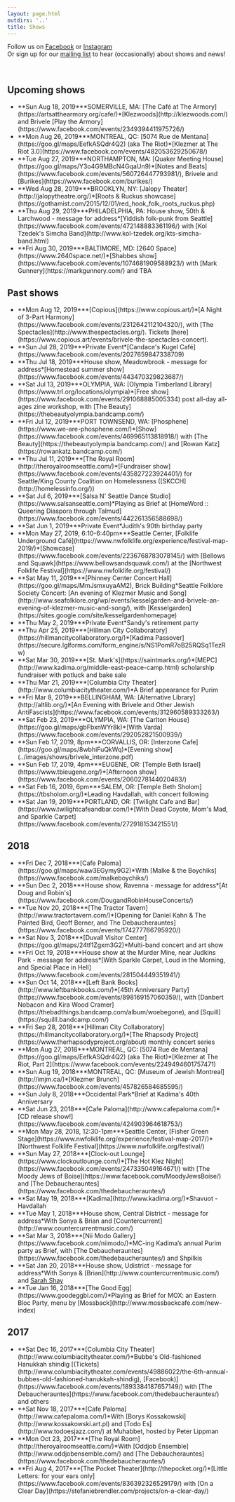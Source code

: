 ```yaml
---
layout: page.html
outdirs: '..'
title: Shows
---
```

<p class='follow'>Follow us on <a href='https://www.facebook.com/brivele/'>Facebook</a> or <a href='https://www.instagram.com/brivelemusic/'>Instagram</a><br>Or sign up for our <a href='../#mc_anchor'>mailing list</a> to hear (occasionally) about shows and news!</p><br/>

## Upcoming shows
<ul class='showslist'>
<li><span>**Sun Aug 18, 2019**</span><span>*SOMERVILLE, MA: [The Caf&eacute; at The Armory](https://artsatthearmory.org/cafe/)*</span><span>[Klezwoods](http://klezwoods.com/) and Brivele [Play the Armory](https://www.facebook.com/events/2349394411975726/)</span></li>
<li><span>**Mon Aug 26, 2019**</span><span>*MONTREAL, QC: [5074 Rue de Mentana](https://goo.gl/maps/EefkASQdr4Q2) (aka The Riot)*</span><span>[Klezmer at The Riot 3.0](https://www.facebook.com/events/482053629250678/)</span></li>
<li><span>**Tue Aug 27, 2019**</span><span>*NORTHAMPTON, MA: [Quaker Meeting House](https://goo.gl/maps/Y3o4G9MBcN4GqaUn9)*</span><span>[Notes and Beats](https://www.facebook.com/events/560726447793981/), Brivele and [Burikes](https://www.facebook.com/burikes/)</span></li>
<li><span>**Wed Aug 28, 2019**</span><span>*BROOKLYN, NY: [Jalopy Theater](http://jalopytheatre.org/)*</span><span>[Roots &amp; Ruckus showcase](https://gothamist.com/2015/12/01/red_hook_folk_roots_ruckus.php)</span></li>
<li><span>**Thu Aug 29, 2019**</span><span>*PHILADELPHIA, PA: House show, 50th &amp; Larchwood - message for address*</span><span>[Yiddish folk-punk from Seattle](https://www.facebook.com/events/472148883361196/) with [Kol Tzedek's Simcha Band](http://www.kol-tzedek.org/kts-simcha-band.html)</span></li>
<li><span>**Fri Aug 30, 2019**</span><span>*BALTIMORE, MD: [2640 Space](https://www.2640space.net/)*</span><span>[Shabbes show](https://www.facebook.com/events/1074681909588923/) with [Mark Gunnery](https://markgunnery.com/) and TBA</span></li>
</ul>


## Past shows
<div id='2019'>
<ul class='showslist'>
<li><span>**Mon Aug 12, 2019**</span><span>*[Copious](https://www.copious.art/)*</span><span>[A Night of 3-Part Harmony](https://www.facebook.com/events/2312642112104320/), with [The Spectacles](http://www.thespectacles.org/). Tickets [here](https://www.copious.art/events/brivele-the-spectacles-concert).</span></li>
<li><span>**Sun Jul 28, 2019**</span><span>*Private Event*</span><span>[Candace's Kugel Caf&eacute;](https://www.facebook.com/events/2027659847338709)</span></li>
<li><span>**Thu Jul 18, 2019**</span><span>*House show, Meadowbrook - message for address*</span><span>[Homestead summer show](https://www.facebook.com/events/443470329823687/)</span></li>
<li><span>**Sat Jul 13, 2019**</span><span>*OLYMPIA, WA: [Olympia Timberland Library](https://www.trl.org/locations/olympia)*</span><span>[Free show](https://www.facebook.com/events/291068885005334) post all-day all-ages zine workshop, with [The Beauty](https://thebeautyolympia.bandcamp.com/)</span></li>
<li><span>**Fri Jul 12, 2019**</span><span>*PORT TOWNSEND, WA: [Phosphene](https://www.we-are-phosphene.com/)*</span><span>[Show](https://www.facebook.com/events/469965113818918/) with [The Beauty](https://thebeautyolympia.bandcamp.com/) and [Rowan Katz](https://rowankatz.bandcamp.com/)</span></li>
<li><span>**Thu Jul 11, 2019**</span><span>*[The Royal Room](http://theroyalroomseattle.com/)*</span><span>[Fundraiser show](https://www.facebook.com/events/435827223924401/) for Seattle/King County Coalition on Homelessness ([SKCCH](http://homelessinfo.org/))</span></li>
<li><span>**Sat Jul 6, 2019**</span><span>*[Salsa N' Seattle Dance Studio](https://www.salsanseattle.com)*</span><span>Playing as Brief at [HomeWord :: Queering Diaspora through Talmud](https://www.facebook.com/events/442261356588698/)</span></li>
<li><span>**Sat Jun 1, 2019**</span><span>*Private Event*</span><span>Judith's 90th birthday party</span></li>
<li><span>**Mon May 27, 2019, 6:10-6:40pm**</span><span>*Seattle Center, [Folklife Underground Caf&eacute;](https://www.nwfolklife.org/experience/festival-map-2019/)*</span><span>[Showcase](https://www.facebook.com/events/2236768783078145/) with [Bellows and Squawk](https://www.bellowsandsquawk.com/) at the [Northwest Folklife Festival](https://www.nwfolklife.org/festival/)</span></li>
<li><span>**Sat May 11, 2019**</span><span>*[Phinney Center Concert Hall](https://goo.gl/maps/MmJsmxuyaAM2), Brick Building*</span><span>Seattle Folklore Society Concert: [An evening of Klezmer Music and Song](http://www.seafolklore.org/wp/events/kesselgarden-and-brivele-an-evening-of-klezmer-music-and-song/), with [Kesselgarden](https://sites.google.com/site/kesselgardenhomepage)</span></li>
<li><span>**Thu May 2, 2019**</span><span>*Private Event*</span><span>Sandy's retirement party</span></li>
<li><span>**Thu Apr 25, 2019**</span><span>*[Hillman City Collaboratory](https://hillmancitycollaboratory.org/)*</span><span>[Kadima Passover](https://secure.lglforms.com/form_engine/s/NS1PomR7oB25RQSq1TezRw)</span></li>
<li><span>**Sat Mar 30, 2019**</span><span>*[St. Mark's](https://saintmarks.org/)*</span><span>[MEPC](http://www.kadima.org/middle-east-peace-camp.html) scholarship fundraiser with potluck and bake sale</span></li>
<li><span>**Thu Mar 21, 2019**</span><span>*[Columbia City Theater](http://www.columbiacitytheater.com/)*</span><span>A Brief appearance for Purim</span></li>
<li><span>**Fri Mar 8, 2019**</span><span>*BELLINGHAM, WA: [Alternative Library](http://altlib.org/)*</span><span>[An Evening with Brivele and Other Jewish AntiFascists](https://www.facebook.com/events/312960589333263/)</span></li>
<li><span>**Sat Feb 23, 2019**</span><span>*OLYMPIA, WA: [The Carlton House](https://goo.gl/maps/gbFbxnWYr8k)*</span><span>[With Varda](https://www.facebook.com/events/292052821500939/)</span></li>
<li><span>**Sun Feb 17, 2019, 8pm**</span><span>*CORVALLIS, OR: [Interzone Cafe](https://goo.gl/maps/8wbhiFuQkWq)*</span><span>[Evening show](../images/shows/brivele_interzone.pdf)</span></li>
<li><span>**Sun Feb 17, 2019, 4pm**</span><span>*EUGENE, OR: [Temple Beth Israel](https://www.tbieugene.org/)*</span><span>[Afternoon show](https://www.facebook.com/events/2060278144020483/)</span></li>
<li><span>**Sat Feb 16, 2019, 6pm**</span><span>*SALEM, OR: [Temple Beth Sholom](https://tbsholom.org/)*</span><span>Leading Havdallah, with concert following</span></li>
<li><span>**Sat Jan 19, 2019**</span><span>*PORTLAND, OR: [Twilight Cafe and Bar](https://www.twilightcafeandbar.com/)*</span><span>[With Dead Coyote, Mom's Mad, and Sparkle Carpet](https://www.facebook.com/events/272918153421551/)</span></li>
</ul>
</div>

<div id='s2018'>
<h2><i class="fa fa-caret-right fa-lg"></i>2018</h2>
<ul class='showslist'>
<li><span>**Fri Dec 7, 2018**</span><span>*[Cafe Paloma](https://goo.gl/maps/waw3EGymy9G2)*</span><span>With [Malke &amp; the Boychiks](https://www.facebook.com/malkeboychiks/)</span></li>
<li><span>**Sun Dec 2, 2018**</span><span>*House show, Ravenna - message for address*</span><span>[At Doug and Robin's](https://www.facebook.com/DougandRobinHouseConcerts/)</span></li>
<li><span>**Tue Nov 20, 2018**</span><span>*[The Tractor Tavern](http://www.tractortavern.com/)*</span><span>[Opening for Daniel Kahn &amp; The Painted Bird, Geoff Berner, and The Debaucherauntes](https://www.facebook.com/events/174277766795920/)</span></li>
<li><span>**Sat Nov 3, 2018**</span><span>*[Duvall Visitor Center](https://goo.gl/maps/24tf1Zgxm3G2)*</span><span>Multi-band concert and art show</span></li>
<li><span>**Fri Oct 19, 2018**</span><span>*House show at the Murder Mine, near Judkins Park - message for address*</span><span>[With Sparkle Carpet, Loud in the Morning, and Special Place in Hell](https://www.facebook.com/events/281504449351941/)</span></li>
<li><span>**Sun Oct 14, 2018**</span><span>*[Left Bank Books](http://www.leftbankbooks.com/)*</span><span>[45th Anniversary Party](https://www.facebook.com/events/898169157060359/), with [Danbert Nobacon and Kira Wood Cramer](https://thebadthings.bandcamp.com/album/woebegone), and [Squill](https://squilll.bandcamp.com/)</span></li>
<li><span>**Fri Sep 28, 2018**</span><span>*[Hillman City Collaboratory](https://hillmancitycollaboratory.org/)*</span><span>[The Rhapsody Project](https://www.therhapsodyproject.org/about) monthly concert series</span></li>
<li><span>**Mon Aug 27, 2018**</span><span>*MONTREAL, QC: [5074 Rue de Mentana](https://goo.gl/maps/EefkASQdr4Q2) (aka The Riot)*</span><span>[Klezmer at The Riot, Part 2](https://www.facebook.com/events/2249494601757471)</span></li>
<li><span>**Sun Aug 19, 2018**</span><span>*MONTREAL, QC: [Museum of Jewish Montreal](http://imjm.ca/)*</span><span>[Klezmer Brunch](https://www.facebook.com/events/457826584685595/)</span></li>
<li><span>**Sun July 8, 2018**</span><span>*Occidental Park*</span><span>Brief at Kadima's 40th Anniversary</span></li>
<li><span>**Sat Jun 23, 2018**</span><span>*[Cafe Paloma](http://www.cafepaloma.com/)*</span><span>[CD release show!](https://www.facebook.com/events/424903964618753/)</span></li>
<li><span>**Mon May 28, 2018, 12:30-1pm**</span><span>*Seattle Center, [Fisher Green Stage](https://www.nwfolklife.org/experience/festival-map-2017/)*</span><span>[Northwest Folklife Festival](https://www.nwfolklife.org/festival/)</span></li>
<li><span>**Sun May 27, 2018**</span><span>*[Clock-out Lounge](https://www.clockoutlounge.com/)*</span><span>[The Hot Klez Night](https://www.facebook.com/events/247335049164671/) with [The Moody Jews of Boise](https://www.facebook.com/MoodyJewsBoise/) and [The Debaucherauntes](https://www.facebook.com/thedebaucherauntes/)</span></li>
<li><span>**Sat May 19, 2018**</span><span>*[Kadima](http://www.kadima.org/)*</span><span>Shavuot - Havdallah</span></li>
<li><span>**Tue May 1, 2018**</span><span>*House show, Central District - message for address*</span><span>With Sonya &amp; Brian and [Countercurrent](http://www.countercurrentmusic.com/)</span></li>
<li><span>**Sat Mar 3, 2018**</span><span>*[Nii Modo Gallery](https://www.facebook.com/niimodo/)*</span><span>MC-ing Kadima’s annual Purim party as Brief, with [The Debaucherauntes](https://www.facebook.com/thedebaucherauntes/) and Shpilkis</span></li>
<li><span>**Sat Jan 20, 2018**</span><span>*House show, Udistrict - message for address*</span><span>With Sonya &amp; [Brian](http://www.countercurrentmusic.com/) and <a href='http://sarahshay.com'>Sarah Shay</a></span></li>
<li><span>**Tue Jan 16, 2018**</span><span>*[The Good Egg](https://www.goodeggbi.com/)*</span><span>Playing as Brief for MOX: an Eastern Bloc Party, menu by [Mossback](http://www.mossbackcafe.com/new-index)</span></li>
</ul>
</div>

<div id='s2017'>
<h2><i class="fa fa-caret-right fa-lg"></i>2017</h2>
<ul class='showslist'>
<li><span>**Sat Dec 16, 2017**</span><span>*[Columbia City Theater](http://www.columbiacitytheater.com/)*</span><span>Bubbe's Old-fashioned Hanukkah shindig  [(Tickets](http://www.columbiacitytheater.com/events/49886022/the-6th-annual-bubbes-old-fashioned-hanukkah-shindig), [Facebook)](https://www.facebook.com/events/1893384187657149/) with [The Debaucherauntes](https://www.facebook.com/thedebaucherauntes/) and others</span></li>
<li><span>**Sat Nov 18, 2017**</span><span>*[Cafe Paloma](http://www.cafepaloma.com/)*</span><span>With [Borys Kossakowski](http://www.kossakowski.art.pl) and [Todo Es](http://www.todoesjazz.com/) at Muhabbet, hosted by Peter Lippman</span></li>
<li><span>**Mon Oct 23, 2017**</span><span>*[The Royal Room](http://theroyalroomseattle.com/)*</span><span>With [Oddjob Ensemble](http://www.oddjobensemble.com/) and [The Debaucherauntes](https://www.facebook.com/thedebaucherauntes/)</span></li>
<li><span>**Fri Aug 4, 2017**</span><span>*[The Pocket Theater](http://thepocket.org/)*</span><span>[Little Letters: for your ears only](https://www.facebook.com/events/836392326529179/) with [On a Clear Day](https://stefaniebrendler.com/projects/on-a-clear-day/)</span></li>
</ul>
</div>

